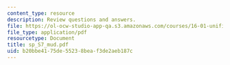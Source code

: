 ```yaml
---
content_type: resource
description: Review questions and answers.
file: https://ol-ocw-studio-app-qa.s3.amazonaws.com/courses/16-01-unified-engineering-i-ii-iii-iv-fall-2005-spring-2006/b20bbe4175de55238beaf3de2aeb187c_sp_S7_mud.pdf
file_type: application/pdf
resourcetype: Document
title: sp_S7_mud.pdf
uid: b20bbe41-75de-5523-8bea-f3de2aeb187c
---
```


